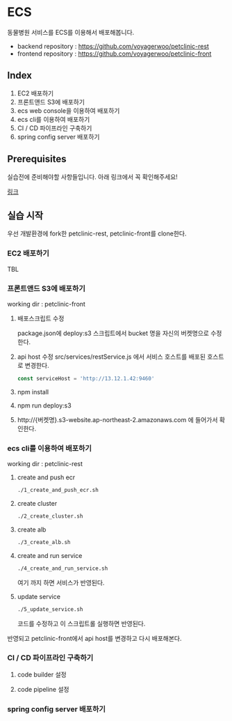 # ECS

동물병원 서비스를 ECS를 이용해서 배포해봅니다.

- backend repository : https://github.com/voyagerwoo/petclinic-rest
- frontend repository : https://github.com/voyagerwoo/petclinic-front


## Index

1. EC2 배포하기
1. 프론트앤드 S3에 배포하기
1. ecs web console을 이용하여 배포하기
1. ecs cli를 이용하여 배포하기
1. CI / CD 파이프라인 구축하기
1. spring config server 배포하기

## Prerequisites
실습전에 준비해야할 사항들입니다. 아래 링크에서 꼭 확인해주세요!

[링크](./prerequisites.md)

## 실습 시작

우선 개발환경에 fork한 petclinic-rest, petclinic-front를 clone한다. 

### EC2 배포하기
TBL

### 프론트앤드 S3에 배포하기
working dir : petclinic-front 

1. 배포스크립트 수정

    package.json에 deploy:s3 스크립트에서 bucket 명을 자신의 버켓명으로 수정한다.
1. api host 수정
    src/services/restService.js 에서 서비스 호스트를 배포된 호스트로 변경한다.
    ```js
    const serviceHost = 'http://13.12.1.42:9460'
    ```
1. npm install
1. npm run deploy:s3
1. http://{버켓명}.s3-website.ap-northeast-2.amazonaws.com 에 들어가서 확인한다.

### ecs cli를 이용하여 배포하기
working dir : petclinic-rest

1. create and push ecr

    ```bash
    ./1_create_and_push_ecr.sh
    ```
1. create cluster
    ```bash
    ./2_create_cluster.sh 
    ```
    
1. create alb
    ```bash
    ./3_create_alb.sh 
    ```
    
1. create and run service
    ```bash
    ./4_create_and_run_service.sh 
    ```
    
    여기 까지 하면 서비스가 반영된다.
    
1. update service
    ```bash
    ./5_update_service.sh 
    ```
    코드를 수정하고 이 스크립트롤 실행하면 반영된다.
    

반영되고 petclinic-front에서 api host를 변경하고 다시 배포해본다. 

### CI / CD 파이프라인 구축하기

1. code builder 설정

1. code pipeline 설정


### spring config server 배포하기

